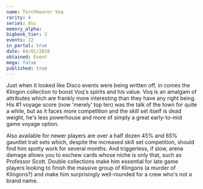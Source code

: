 ```yaml
---
name: Torchbearer Voq
rarity: 4
series: dsc
memory_alpha:
bigbook_tier: 2
events: 32
in_portal: true
date: 04/01/2018
obtained: Event
mega: false
published: true
---
```


Just when it looked like Disco events were being written off, in comes the Klingon collection to boost Voq's spirits and his value. Voq is an amalgam of attributes which are frankly more interesting than they have any right being. His #1 voyage score (now 'merely' top ten) was the talk of the town for quite a while, but as it faces more competition and the skill set itself is dead weight, he's less powerhouse and more of simply a great early-to-mid game voyage option.

Also available for newer players are over a half dozen 45% and 65% gauntlet trait sets which, despite the increased skill set competition, should find him spotty work for several months. And triggerless, if slow, arena damage allows you to eschew cards whose niche is only that, such as Professor Scott. Double collections make him essential for late game players looking to finish the massive group of Klingons (a murder of Klingons?) and make him surprisingly well-rounded for a crew who's not a brand name.
